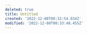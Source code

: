 ```yaml
---
deleted: true
title: Untitled
created: '2022-12-08T00:32:54.034Z'
modified: '2022-12-08T00:33:48.455Z'
---
```



